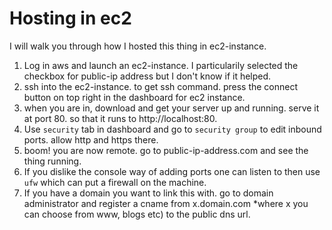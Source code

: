 # Hosting in ec2

I will walk you through how I hosted this thing in ec2-instance.

1. Log in aws and launch an ec2-instance. I particularily selected the checkbox for public-ip address but I don't know if it helped.
2. ssh into the ec2-instance. to get ssh command. press the connect button on top right in the dashboard for ec2 instance.
3. when you are in, download and get your server up and running. serve it at port 80. so that it runs to http://localhost:80.
4. Use `security` tab in dashboard and go to `security group` to edit inbound ports. allow http and https there. 
5. boom! you are now remote. go to public-ip-address.com and see the thing running.
6. If you dislike the console way of adding ports one can listen to then use `ufw` which can put a firewall on the machine.
7. If you have a domain you want to link this with. go to domain administrator and register a cname from x.domain.com *where x you can choose from www, blogs etc) to the public dns url. 

